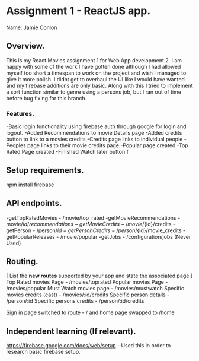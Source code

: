 # Assignment 1 - ReactJS app.

Name: Jamie Conlon

## Overview.

This is my React Movies assignment 1 for Web App development 2. I am happy with some of the work I have gotten done although I had allowed myself too short a timespan to work on the project and wish I managed to give it more polish. I didnt get to overhaul the UI like I would have wanted and my firebase additions are only basic. Along with this I tried to implement a sort function similar to genre using a persons job, but I ran out of time before bug fixing for this branch.

### Features.

-Basic login functionality using firebase auth through google for login and logout.
-Added Recommendations to movie Details page
-Added credits button to link to a movies credits
-Credits page links to individual people
-Peoples page links to their movie credits page
-Popular page created
-Top Rated Page created
-Finished Watch later button f

## Setup requirements.

npm install firebase

## API endpoints.

-getTopRatedMovies - /movie/top_rated
-getMovieRecommendations - movie/${id}/recommendations
-getMovieCredits - /movie/${id}/credits
-getPerson - /person/${id}
-getPersonCredits - /person/${id}/movie_credits
-getPopularReleases - /movie/popular
-getJobs - /configuration/jobs  (Never Used)

## Routing.

[ List the __new routes__ supported by your app and state the associated page.]
Top Rated movies Page - /movies/toprated
Popular movies Page - /movies/popular
Must Watch movies page - /movies/mustwatch
Specific movies credits (cast) -  /movies/:id/credits
Specific person details - /person/:id
Specific persons credits -  /person/:id/credits

Sign in page switched to route - / and home page swapped to /home

## Independent learning (If relevant).

https://firebase.google.com/docs/web/setup - Used this in order to research basic firebase setup.